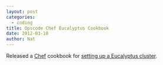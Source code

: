 ```yaml
---
layout: post
categories:
  - coding
title: Opscode Chef Eucalyptus Cookbook
date: 2012-03-10
author: Nat
---
```

Released a [Chef](http://community.opscode.com/) cookbook for
[setting up a Eucalyptus cluster](https://github.com/natlownes/eucalyptus-cookbook).
